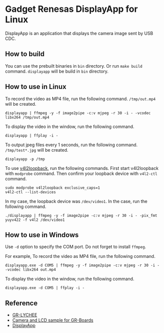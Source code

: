 # Gadget Renesas DisplayApp for Linux
DisplayApp is an application that displays the camera image sent by USB CDC.

## How to build
You can use the prebuilt binaries in `bin` directory. 
Or run `make build` command. `displayapp` will be build in `bin` directory.

## How to use in Linux
To record the video as MP4 file, run the following command. `/tmp/out.mp4` will be created.
```
displayapp | ffmpeg -y -f image2pipe -c:v mjpeg -r 30 -i - -vcodec libx264 /tmp/out.mp4
```

To display the video in the window, run the following command.
```
displayapp | ffplay -i -
```

To output jpeg files every 1 seconds, run the following command. `/tmp/test*.jpg` will be created.
```
displayapp -p /tmp
```

To use [v4l2loopback](https://github.com/umlaeute/v4l2loopback), run the following commands.
First start v4l2loopback with `modprobe` command. Then confirm your loopback device with `v4l2-ctl` command.

```
sudo modprobe v4l2loopback exclusive_caps=1
v4l2-ctl --list-devices
```

In my case, the loopback device was `/dev/video1`.
In the case, run the following command.
```
./displayapp | ffmpeg -y -f image2pipe -c:v mjpeg -r 30 -i - -pix_fmt yuyv422 -f v4l2 /dev/video1
```

## How to use in Windows
Use `-d` option to specify the COM port. Do not forget to install `ffmpeg`. 

For example, To record the video as MP4 file, run the following command.
```
displayapp.exe -d COM5 | ffmpeg -y -f image2pipe -c:v mjpeg -r 30 -i - -vcodec libx264 out.mp4
```

To display the video in the window, run the following command.
```
displayapp.exe -d COM5 | ffplay -i -
```

## Reference
- [GR-LYCHEE](https://www.renesas.com/us/ja/products/gadget-renesas/boards/gr-lychee.html)
- [Camera and LCD sample for GR-Boards](https://github.com/d-kato/GR-Boards_Camera_LCD_sample)
- [DisplayApp](https://os.mbed.com/users/dkato/code/DisplayApp/)

